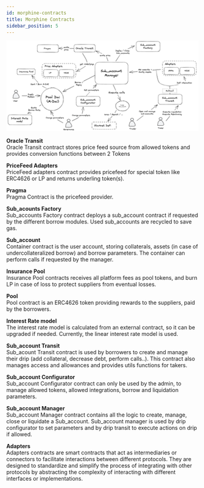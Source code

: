```yaml
---
id: morphine-contracts
title: Morphine Contracts
sidebar_position: 5
---
```


![Alt text](./morphine-concepts/images/developer.png)


**Oracle Transit**  
Oracle Transit contract stores price feed source from allowed tokens and provides conversion functions between 2 Tokens

**PriceFeed Adapters**  
PriceFeed adapters contract provides pricefeed for special token like ERC4626 or LP and returns underling token(s).

**Pragma**  
Pragma Contract is the pricefeed provider.

**Sub_acounts Factory**  
Sub_accounts Factory contract deploys a sub_account contract if requested by the different borrow modules. Used sub_accounts are recycled to save gas.

**Sub_account**  
Container contract is the user account, storing collaterals, assets (in case of undercollateralized borrow) and borrow parameters. The container can perform calls if requested by the manager.

**Insurance Pool**  
Insurance Pool contracts receives all platform fees as pool tokens, and burn LP in case of loss to protect suppliers from eventual losses.

**Pool**  
Pool contract is an ERC4626 token providing rewards to the suppliers, paid by the borrowers.

**Interest Rate model**  
The interest rate model is calculated from an external contract, so it can be upgraded if needed. Currently, the linear interest rate model is used.

**Sub_account Transit**  
Sub_acount Transit contract is used by borrowers to create and manage their drip (add collateral, decrease debt, perform calls..). This contract also manages access and allowances and provides utils functions for takers.

**Sub_account Configurator**  
Sub_account Configurator contract can only be used by the admin, to manage allowed tokens, allowed integrations, borrow and liquidation parameters.

**Sub_account Manager**  
Sub_account Manager contract contains all the logic to create, manage, close or liquidate a Sub_account. Sub_account manager is used by drip configurator to set parameters and by drip transit to execute actions on drip if allowed.

**Adapters**  
Adapters contracts are smart contracts that act as intermediaries or connectors to facilitate interactions between different protocols. They are designed to standardize and simplify the process of integrating with other protocols by abstracting the complexity of interacting with different interfaces or implementations.
